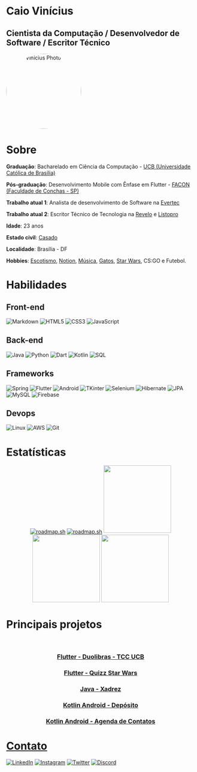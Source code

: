 # Caio Vinícius

## Cientista da Computação / Desenvolvedor de Software / Escritor Técnico

<img src="https://media.licdn.com/dms/image/D4D03AQEy8_B-4WIJrw/profile-displayphoto-shrink_200_200/0/1692285677732?e=1698883200&v=beta&t=SCQoYoMzUQeR9ajGbAwoOfLrABVE7KnrfJN-JqR5AN4" alt="Caio Vinicius Photo" style="height: 200px; width:200px; border-radius: 50%;" loading="eager"/>

# Sobre

**Graduação**: Bacharelado em Ciência da Computação - [UCB (Universidade Católica de Brasília)](https://ucb.catolica.edu.br/portal/)

**Pós-graduação**: Desenvolvimento Mobile com Ênfase em Flutter - [FACON (Faculdade de Conchas - SP)](https://faconnect.com.br/graduacao)

**Trabalho atual 1**: Analista de desenvolvimento de Software na [Evertec](https://www.evertecinc.com/)

**Trabalho atual 2**: Escritor Técnico de Tecnologia na [Revelo](https://www.revelo.com.br/) e [Listopro](https://www.listopro.com/)

**Idade**: 23 anos

**Estado civil**: [Casado](https://www.caioeiara.com/)

**Localidade**: Brasília - DF

**Hobbies**: [Escotismo](https://www.instagram.com/p/Cc0tpe0pljG/), [Notion](https://caiocv18.notion.site/), [Música](https://open.spotify.com/user/caiocv18), [Gatos](https://www.instagram.com/kiaraemilky/), [Star Wars](https://github.com/caiocv18/projeto-perguntas), CS:GO e Futebol.

# Habilidades

## Front-end

![Markdown](https://img.shields.io/badge/Markdown-000?style=for-the-badge&logo=markdown)
![HTML5](https://img.shields.io/badge/HTML5-000?style=for-the-badge&logo=html5)
![CSS3](https://img.shields.io/badge/CSS3-000?style=for-the-badge&logo=css3&logoColor=264CE4)
![JavaScript](https://img.shields.io/badge/JavaScript-000?style=for-the-badge&logo=javascript)

## Back-end

![Java](https://img.shields.io/badge/Java-000?style=for-the-badge&logo=java)
![Python](https://img.shields.io/badge/Python-000?style=for-the-badge&logo=python)
![Dart](https://img.shields.io/badge/Dart-000?style=for-the-badge&logo=dart)
![Kotlin](https://img.shields.io/badge/Kotlin-000?style=for-the-badge&logo=kotlin)
![SQL](https://img.shields.io/badge/SQL-000?style=for-the-badge&logo=sql)

## Frameworks

![Spring](https://img.shields.io/badge/Spring-000?style=for-the-badge&logo=spring)
![Flutter](https://img.shields.io/badge/Flutter-000?style=for-the-badge&logo=flutter)
![Android](https://img.shields.io/badge/Android-000?style=for-the-badge&logo=Android)
![TKinter](https://img.shields.io/badge/TKinter-000?style=for-the-badge&logo=python)
![Selenium](https://img.shields.io/badge/Selenium-000?style=for-the-badge&logo=Selenium)
![Hibernate](https://img.shields.io/badge/Hibernate-000?style=for-the-badge&logo=Hibernate)
![JPA](https://img.shields.io/badge/JPA-000?style=for-the-badge&logo=JPA)
![MySQL](https://img.shields.io/badge/MySQL-000?style=for-the-badge&logo=MySQL)
![Firebase](https://img.shields.io/badge/Firebase-000?style=for-the-badge&logo=Firebase)

## Devops

![Linux](https://img.shields.io/badge/Linux-000?style=for-the-badge&logo=linux)
![AWS](https://img.shields.io/badge/AWS-000?style=for-the-badge&logo=amazon)
![Git](https://img.shields.io/badge/Git-000?style=for-the-badge&logo=Git)

# Estatísticas

<div align="center">
  <a href="https://roadmap.sh"><img src="https://api.roadmap.sh/v1-badge/tall/646ecbc6f4193ae10b46f07d?variant=dark" alt="roadmap.sh" align="center"/></a>
  <a href="https://roadmap.sh"><img src="https://api.roadmap.sh/v1-badge/wide/646ecbc6f4193ae10b46f07d?variant=dark" alt="roadmap.sh" align="center"/></a>

  <img height="180em" src="https://github-readme-stats.vercel.app/api?username=caiocv18&show_icons=true&theme=tokyonight&include_all_commits=true&count_private=true"/>
  <img height="180em" src="https://github-readme-stats.vercel.app/api/top-langs/?username=caiocv18&layout=compact&langs_count=16&theme=tokyonight"/>
  <img height="180em" src="https://streak-stats.demolab.com/?user=caiocv18&theme=vue&background=FFF&border=2d350f&dates=2d350f"/>
</div>

# Principais projetos
<div  align="center"> 
  <div style="display: inline_block"><br>
       <h3><a href="https://github.com/caiocv18/duolibras">Flutter - Duolibras - TCC UCB</a></h3>
       <h3><a href="https://github.com/caiocv18/projeto-perguntas">Flutter - Quizz Star Wars</h3>
      <h3><a href="https://github.com/caiocv18/xadrez">Java - Xadrez</h3>
      <h3><a href="https://github.com/caiocv18/CRUD-Deposito">Kotlin Android - Depósito</h3>
      <h3><a href="https://github.com/caiocv18/alura_agenda">Kotlin Android - Agenda de Contatos</h3>
  </div>
</div>

# Contato

[![LinkedIn](https://img.shields.io/badge/LinkedIn-2d350f?style=for-the-badge&logo=linkedin&logoColor=FFFFFF)](https://www.linkedin.com/in/caiocv18/)
[![Instagram](https://img.shields.io/badge/Instagram-2d350f?style=for-the-badge&logo=instagram&logoColor=FFFFFF)](https://www.instagram.com/caiocv18/)
[![Twitter](https://img.shields.io/badge/Twitter-2d350f?style=for-the-badge&logo=twitter&logoColor=FFFFFF)](https://twitter.com/caiocv18_dev)
[![Discord](https://img.shields.io/badge/Discord-2d350f?style=for-the-badge&logo=discord&logoColor=FFFFFF)](https://www.discord.com/in/caiocv18/)



